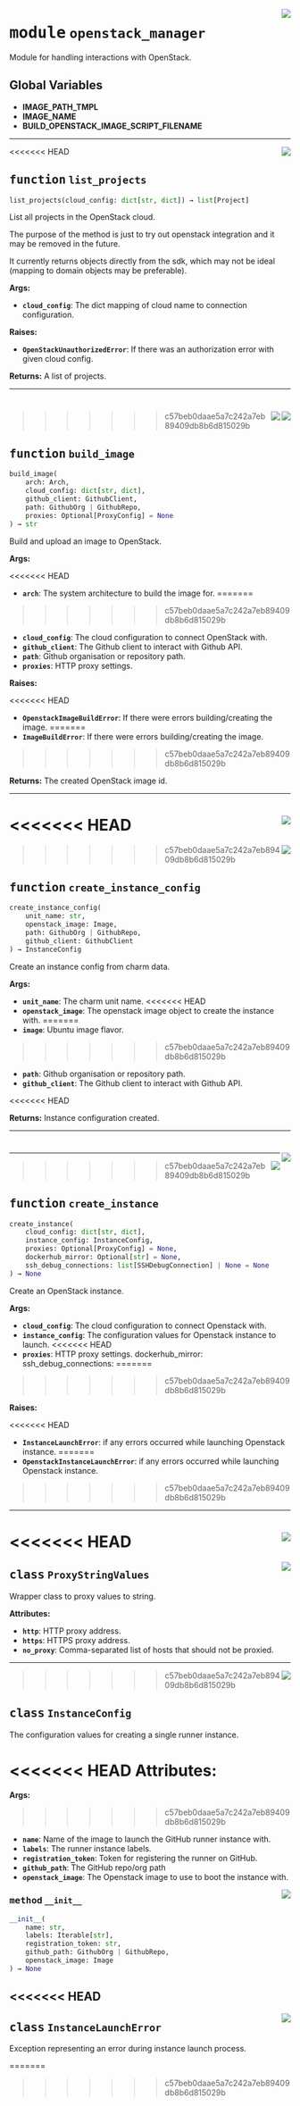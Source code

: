 <!-- markdownlint-disable -->

<a href="../src/openstack_cloud/openstack_manager.py#L0"><img align="right" style="float:right;" src="https://img.shields.io/badge/-source-cccccc?style=flat-square"></a>

# <kbd>module</kbd> `openstack_manager`
Module for handling interactions with OpenStack. 

**Global Variables**
---------------
- **IMAGE_PATH_TMPL**
- **IMAGE_NAME**
- **BUILD_OPENSTACK_IMAGE_SCRIPT_FILENAME**

---

<<<<<<< HEAD
<a href="../src/openstack_cloud/openstack_manager.py#L63"><img align="right" style="float:right;" src="https://img.shields.io/badge/-source-cccccc?style=flat-square"></a>

## <kbd>function</kbd> `list_projects`

```python
list_projects(cloud_config: dict[str, dict]) → list[Project]
```

List all projects in the OpenStack cloud. 

The purpose of the method is just to try out openstack integration and it may be removed in the future. 

It currently returns objects directly from the sdk, which may not be ideal (mapping to domain objects may be preferable). 



**Args:**
 
 - <b>`cloud_config`</b>:  The dict mapping of cloud name to connection configuration. 



**Raises:**
 
 - <b>`OpenStackUnauthorizedError`</b>:  If there was an authorization error with given cloud config. 



**Returns:**
 A list of projects. 


---

<a href="../src/openstack_cloud/openstack_manager.py#L184"><img align="right" style="float:right;" src="https://img.shields.io/badge/-source-cccccc?style=flat-square"></a>
=======
<a href="../src/openstack_cloud/openstack_manager.py#L232"><img align="right" style="float:right;" src="https://img.shields.io/badge/-source-cccccc?style=flat-square"></a>
>>>>>>> c57beb0daae5a7c242a7eb89409db8b6d815029b

## <kbd>function</kbd> `build_image`

```python
build_image(
    arch: Arch,
    cloud_config: dict[str, dict],
    github_client: GithubClient,
    path: GithubOrg | GithubRepo,
    proxies: Optional[ProxyConfig] = None
) → str
```

Build and upload an image to OpenStack. 



**Args:**
 
<<<<<<< HEAD
 - <b>`arch`</b>:  The system architecture to build the image for. 
=======
>>>>>>> c57beb0daae5a7c242a7eb89409db8b6d815029b
 - <b>`cloud_config`</b>:  The cloud configuration to connect OpenStack with. 
 - <b>`github_client`</b>:  The Github client to interact with Github API. 
 - <b>`path`</b>:  Github organisation or repository path. 
 - <b>`proxies`</b>:  HTTP proxy settings. 



**Raises:**
 
<<<<<<< HEAD
 - <b>`OpenstackImageBuildError`</b>:  If there were errors building/creating the image. 
=======
 - <b>`ImageBuildError`</b>:  If there were errors building/creating the image. 
>>>>>>> c57beb0daae5a7c242a7eb89409db8b6d815029b



**Returns:**
 The created OpenStack image id. 


---

<<<<<<< HEAD
<a href="../src/openstack_cloud/openstack_manager.py#L238"><img align="right" style="float:right;" src="https://img.shields.io/badge/-source-cccccc?style=flat-square"></a>
=======
<a href="../src/openstack_cloud/openstack_manager.py#L289"><img align="right" style="float:right;" src="https://img.shields.io/badge/-source-cccccc?style=flat-square"></a>
>>>>>>> c57beb0daae5a7c242a7eb89409db8b6d815029b

## <kbd>function</kbd> `create_instance_config`

```python
create_instance_config(
    unit_name: str,
    openstack_image: Image,
    path: GithubOrg | GithubRepo,
    github_client: GithubClient
) → InstanceConfig
```

Create an instance config from charm data. 



**Args:**
 
 - <b>`unit_name`</b>:  The charm unit name. 
<<<<<<< HEAD
 - <b>`openstack_image`</b>:  The openstack image object to create the instance with. 
=======
 - <b>`image`</b>:  Ubuntu image flavor. 
>>>>>>> c57beb0daae5a7c242a7eb89409db8b6d815029b
 - <b>`path`</b>:  Github organisation or repository path. 
 - <b>`github_client`</b>:  The Github client to interact with Github API. 


<<<<<<< HEAD

**Returns:**
 Instance configuration created. 


---

<a href="../src/utilities.py#L318"><img align="right" style="float:right;" src="https://img.shields.io/badge/-source-cccccc?style=flat-square"></a>
=======
---

<a href="../src/utilities.py#L362"><img align="right" style="float:right;" src="https://img.shields.io/badge/-source-cccccc?style=flat-square"></a>
>>>>>>> c57beb0daae5a7c242a7eb89409db8b6d815029b

## <kbd>function</kbd> `create_instance`

```python
create_instance(
    cloud_config: dict[str, dict],
    instance_config: InstanceConfig,
    proxies: Optional[ProxyConfig] = None,
    dockerhub_mirror: Optional[str] = None,
    ssh_debug_connections: list[SSHDebugConnection] | None = None
) → None
```

Create an OpenStack instance. 



**Args:**
 
 - <b>`cloud_config`</b>:  The cloud configuration to connect Openstack with. 
 - <b>`instance_config`</b>:  The configuration values for Openstack instance to launch. 
<<<<<<< HEAD
 - <b>`proxies`</b>:  HTTP proxy settings. dockerhub_mirror: ssh_debug_connections: 
=======
>>>>>>> c57beb0daae5a7c242a7eb89409db8b6d815029b



**Raises:**
 
<<<<<<< HEAD
 - <b>`InstanceLaunchError`</b>:  if any errors occurred while launching Openstack instance. 
=======
 - <b>`OpenstackInstanceLaunchError`</b>:  if any errors occurred while launching Openstack instance. 
>>>>>>> c57beb0daae5a7c242a7eb89409db8b6d815029b


---

<<<<<<< HEAD
<a href="../src/openstack_cloud/openstack_manager.py#L144"><img align="right" style="float:right;" src="https://img.shields.io/badge/-source-cccccc?style=flat-square"></a>
=======
<a href="../src/openstack_cloud/openstack_manager.py#L75"><img align="right" style="float:right;" src="https://img.shields.io/badge/-source-cccccc?style=flat-square"></a>

## <kbd>class</kbd> `ProxyStringValues`
Wrapper class to proxy values to string. 



**Attributes:**
 
 - <b>`http`</b>:  HTTP proxy address. 
 - <b>`https`</b>:  HTTPS proxy address. 
 - <b>`no_proxy`</b>:  Comma-separated list of hosts that should not be proxied. 





---

<a href="../src/openstack_cloud/openstack_manager.py#L186"><img align="right" style="float:right;" src="https://img.shields.io/badge/-source-cccccc?style=flat-square"></a>
>>>>>>> c57beb0daae5a7c242a7eb89409db8b6d815029b

## <kbd>class</kbd> `InstanceConfig`
The configuration values for creating a single runner instance. 



<<<<<<< HEAD
**Attributes:**
=======
**Args:**
>>>>>>> c57beb0daae5a7c242a7eb89409db8b6d815029b
 
 - <b>`name`</b>:  Name of the image to launch the GitHub runner instance with. 
 - <b>`labels`</b>:  The runner instance labels. 
 - <b>`registration_token`</b>:  Token for registering the runner on GitHub. 
 - <b>`github_path`</b>:  The GitHub repo/org path 
 - <b>`openstack_image`</b>:  The Openstack image to use to boot the instance with. 

<a href="../<string>"><img align="right" style="float:right;" src="https://img.shields.io/badge/-source-cccccc?style=flat-square"></a>

### <kbd>method</kbd> `__init__`

```python
__init__(
    name: str,
    labels: Iterable[str],
    registration_token: str,
    github_path: GithubOrg | GithubRepo,
    openstack_image: Image
) → None
```









<<<<<<< HEAD
---

<a href="../src/openstack_cloud/openstack_manager.py#L267"><img align="right" style="float:right;" src="https://img.shields.io/badge/-source-cccccc?style=flat-square"></a>

## <kbd>class</kbd> `InstanceLaunchError`
Exception representing an error during instance launch process. 





=======
>>>>>>> c57beb0daae5a7c242a7eb89409db8b6d815029b
